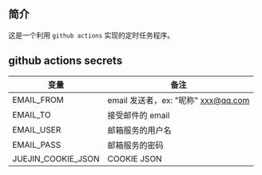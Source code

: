## 简介

这是一个利用 `github actions` 实现的定时任务程序。

## github actions secrets

| 变量               | 备注                                  |
| ------------------ | ------------------------------------- |
| EMAIL_FROM         | email 发送者，ex: "昵称" <xxx@qq.com> |
| EMAIL_TO           | 接受邮件的 email                      |
| EMAIL_USER         | 邮箱服务的用户名                      |
| EMAIL_PASS         | 邮箱服务的密码                        |
| JUEJIN_COOKIE_JSON | COOKIE JSON                           |
